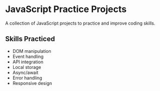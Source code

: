 # JavaScript Practice Projects

A collection of JavaScript projects to practice and improve coding skills.


## Skills Practiced

- DOM manipulation
- Event handling
- API integration
- Local storage
- Async/await
- Error handling
- Responsive design

